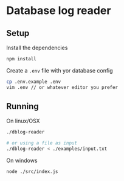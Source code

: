 # Database log reader

## Setup
Install the dependencies
```bash
npm install
```

Create a `.env` file with yor database config
```bash
cp .env.example .env
vim .env // or whatever editor you prefer
```

## Running
On linux/OSX
```bash
./dblog-reader

# or using a file as input
./dblog-reader < ./examples/input.txt
```

On windows
```bash
node ./src/index.js
```
